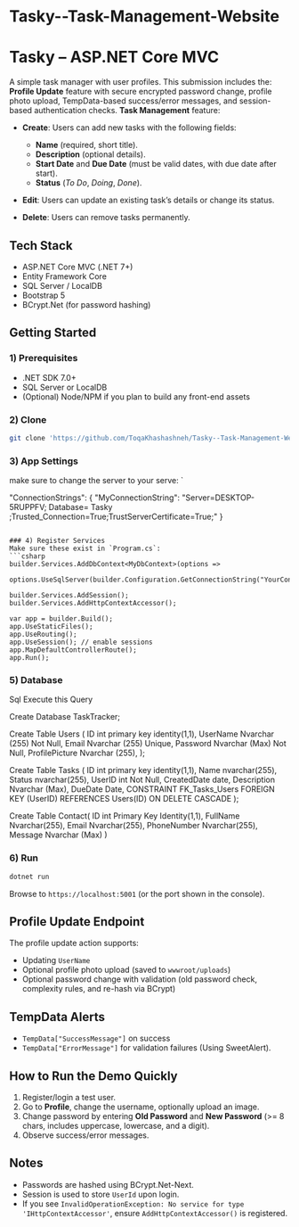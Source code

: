 # Tasky--Task-Management-Website

# Tasky – ASP.NET Core MVC

A simple task manager with user profiles.
This submission includes the: 
**Profile Update** feature with secure encrypted password change, profile photo upload, TempData-based success/error messages, and session-based authentication checks.
 **Task Management** feature:
- **Create**: Users can add new tasks with the following fields:
  - **Name** (required, short title).
  - **Description** (optional details).
  - **Start Date** and **Due Date** (must be valid dates, with due date after start).
  - **Status** (*To Do*, *Doing*, *Done*).

- **Edit**: Users can update an existing task’s details or change its status.

- **Delete**: Users can remove tasks permanently.



## Tech Stack
- ASP.NET Core MVC (.NET 7+)
- Entity Framework Core
- SQL Server / LocalDB
- Bootstrap 5
- BCrypt.Net (for password hashing)

## Getting Started

### 1) Prerequisites
- .NET SDK 7.0+
- SQL Server or LocalDB
- (Optional) Node/NPM if you plan to build any front-end assets

### 2) Clone
```bash
git clone 'https://github.com/ToqaKhashashneh/Tasky--Task-Management-Website.git'
```

### 3) App Settings
make sure to change the server to your serve:
`

"ConnectionStrings": {
  "MyConnectionString": "Server=DESKTOP-5RUPPFV; Database= Tasky ;Trusted_Connection=True;TrustServerCertificate=True;"
}



```

### 4) Register Services
Make sure these exist in `Program.cs`:
```csharp
builder.Services.AddDbContext<MyDbContext>(options =>
    options.UseSqlServer(builder.Configuration.GetConnectionString("YourConnectionString")));

builder.Services.AddSession();
builder.Services.AddHttpContextAccessor(); 

var app = builder.Build();
app.UseStaticFiles();
app.UseRouting();
app.UseSession(); // enable sessions
app.MapDefaultControllerRoute();
app.Run();
```

### 5) Database

Sql Execute this Query

Create Database TaskTracker;

Create Table Users (
	ID int primary key identity(1,1),
	UserName Nvarchar (255) Not Null,
	Email Nvarchar (255) Unique,
	Password Nvarchar (Max) Not Null,
	ProfilePicture Nvarchar (255), 
);


Create Table Tasks (
    ID int primary key identity(1,1),
    Name nvarchar(255),
    Status nvarchar(255),
   	UserID int Not Null,
    CreatedDate date,
    Description Nvarchar (Max),
    DueDate Date,
CONSTRAINT FK_Tasks_Users FOREIGN KEY (UserID) REFERENCES Users(ID) ON DELETE CASCADE
);

Create Table Contact(
ID int Primary Key Identity(1,1),
FullName Nvarchar(255),
Email Nvarchar(255),
PhoneNumber Nvarchar(255),
Message Nvarchar (Max)
)

### 6) Run
```bash
dotnet run
```
Browse to `https://localhost:5001` (or the port shown in the console).

## Profile Update Endpoint
The profile update action supports:
- Updating `UserName`
- Optional profile photo upload (saved to `wwwroot/uploads`)
- Optional password change with validation (old password check, complexity rules, and re-hash via BCrypt)

## TempData Alerts
- `TempData["SuccessMessage"]` on success
- `TempData["ErrorMessage"]` for validation failures
(Using SweetAlert).


## How to Run the Demo Quickly
1. Register/login a test user.
2. Go to **Profile**, change the username, optionally upload an image.
3. Change password by entering **Old Password** and **New Password** (>= 8 chars, includes uppercase, lowercase, and a digit).
4. Observe success/error messages.

## Notes
- Passwords are hashed using BCrypt.Net-Next.
- Session is used to store `UserId` upon login.
- If you see `InvalidOperationException: No service for type 'IHttpContextAccessor'`, ensure `AddHttpContextAccessor()` is registered.
